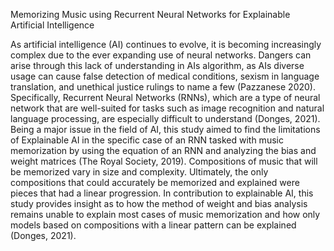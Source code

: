 Memorizing Music using Recurrent Neural Networks for Explainable Artificial Intelligence

As artificial intelligence (AI) continues to evolve, it is becoming increasingly complex due to the ever expanding use of neural networks. Dangers can arise through this lack of understanding in AIs algorithm, as AIs diverse usage can cause false detection of medical conditions, sexism in language translation, and unethical justice rulings to name a few (Pazzanese 2020). Specifically, Recurrent Neural Networks (RNNs), which are a type of neural network that are well-suited for tasks such as image recognition and natural language processing, are especially difficult to understand (Donges, 2021). Being a major issue in the field of AI, this study aimed to find the limitations of Explainable AI in the specific case of an RNN tasked with music memorization by using the equation of an RNN and analyzing the bias and weight matrices (The Royal Society, 2019). Compositions of music that will be memorized vary in size and complexity. Ultimately, the only compositions that could accurately be memorized and explained were pieces that had a linear progression. In contribution to explainable AI, this study provides insight as to how the method of weight and bias analysis remains unable to explain most cases of music memorization and how only models based on compositions with a linear pattern can be explained (Donges, 2021).  

